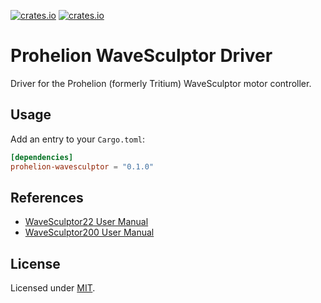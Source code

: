[![crates.io](https://img.shields.io/crates/v/prohelion-wavesculptor.svg)](https://crates.io/crates/prohelion-wavesculptor)
[![crates.io](https://img.shields.io/crates/d/prohelion-wavesculptor.svg)](https://crates.io/crates/prohelion-wavesculptor)

# Prohelion WaveSculptor Driver

Driver for the Prohelion (formerly Tritium) WaveSculptor motor controller.

## Usage

Add an entry to your `Cargo.toml`:

```toml
[dependencies]
prohelion-wavesculptor = "0.1.0"
```

## References

- [WaveSculptor22 User Manual](https://www.prohelion.com/wp-content/uploads/2021/08/PHLN88.004v1-WaveSculptor22-Users-Manual.pdf)
- [WaveSculptor200 User Manual](https://www.prohelion.com/wp-content/uploads/2021/11/PHLN74.021v1-Users-Manual.pdf)

## License

Licensed under [MIT](https://opensource.org/licenses/MIT).

